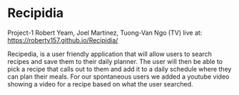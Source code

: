 # Recipidia
Project-1 Robert Yeam, Joel Martinez, Tuong-Van Ngo (TV)
live at: https://roberty157.github.io/Recipidia/

Recipedia, is a user friendly application that will allow users to search recipes and save them to their daily planner. The user will then be able to pick a recipe that calls out to them and add it to a daily schedule where they can plan their meals. 
For our spontaneous users we added a youtube video showing a video for a recipe based on what the user searched.

